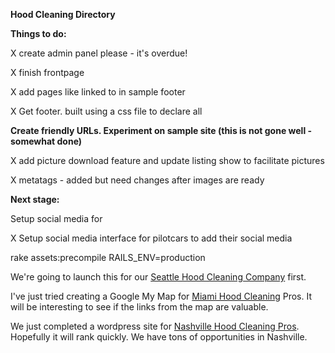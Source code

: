 <strong>Hood Cleaning Directory</strong>



<strong>Things to do:</strong>

X create admin panel please - it's overdue!

X finish frontpage

X add pages like linked to in sample footer

X Get footer. built using a css file to declare all

**Create friendly URLs. Experiment on sample site (this is not gone well -somewhat done)**

X add picture download feature and update listing show to facilitate pictures

X metatags - added but need changes after images are ready


<strong>Next stage: </strong>

Setup social media for 

X Setup social media interface for pilotcars to add their social media



rake assets:precompile RAILS_ENV=production

We're going to launch this for our [Seattle Hood Cleaning Company](http://seattlehoodcleaningpros.com) first.

I've just tried creating a Google My Map for [Miami Hood Cleaning](https://drive.google.com/open?id=1s0S_U_8tYE-ubc2Ecd_Dnvkr43lY3HGl&usp=sharing) Pros. It will be interesting to see if the links from the map are valuable.

We just completed a wordpress site for [Nashville Hood Cleaning Pros](http://nashvillehoodcleaningpros.com). Hopefully it will rank quickly.  We have tons of opportunities in Nashville.






